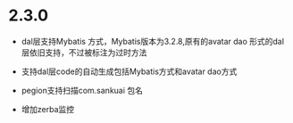 # 2.3.0

* dal层支持Mybatis 方式，Mybatis版本为3.2.8,原有的avatar dao 形式的dal层依旧支持，不过被标注为过时方法

* 支持dal层code的自动生成包括Mybatis方式和avatar dao方式

* pegion支持扫描com.sankuai 包名

* 增加zerba监控


